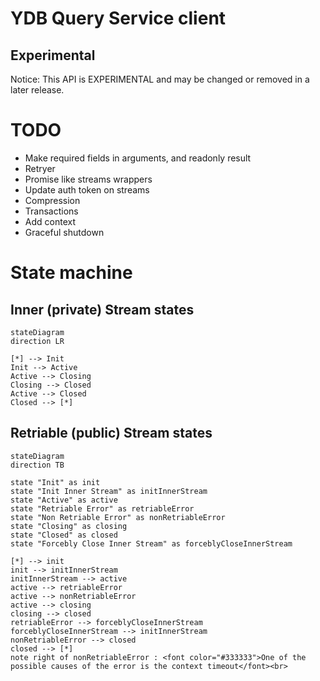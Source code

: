 # YDB Query Service client

## Experimental

Notice: This API is EXPERIMENTAL and may be changed or removed in a later release.

# TODO

- Make required fields in arguments, and readonly result
- Retryer
- Promise like streams wrappers
- Update auth token on streams
- Compression
- Transactions
- Add context
- Graceful shutdown

# State machine

## Inner (private) Stream states

```mermaid
stateDiagram
direction LR

[*] --> Init
Init --> Active
Active --> Closing
Closing --> Closed
Active --> Closed
Closed --> [*]
```

## Retriable (public) Stream states

```mermaid
stateDiagram
direction TB

state "Init" as init
state "Init Inner Stream" as initInnerStream
state "Active" as active
state "Retriable Error" as retriableError
state "Non Retriable Error" as nonRetriableError
state "Closing" as closing
state "Closed" as closed
state "Forcebly Close Inner Stream" as forceblyCloseInnerStream

[*] --> init
init --> initInnerStream
initInnerStream --> active
active --> retriableError
active --> nonRetriableError
active --> closing
closing --> closed
retriableError --> forceblyCloseInnerStream
forceblyCloseInnerStream --> initInnerStream
nonRetriableError --> closed
closed --> [*]
note right of nonRetriableError : <font color="#333333">One of the possible causes of the error is the context timeout</font><br>
```
